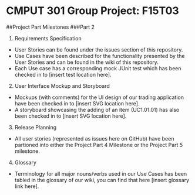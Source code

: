 # CMPUT 301 Group Project: F15T03

##Project Part Milestones
###Part 2
1. Requirements Specification
  * User Stories can be found under the issues section of this repository.
  * Use Cases have been described for the functionality presented by the User Stories and can be found in the wiki of this repository.
  * Each Use case has a corresponding mock JUnit test which has been checked in to [insert test location here].
2. User Interface Mockup and Storyboard
  * Mockups (with comments) for the UI design of our trading application have been checked in to [insert SVG location here].
  * A storyboard showcasing the adding of an item (UC1.01.01) has also been checked in to [insert SVG location here].
3. Release Planning
  * All user stories (represented as issues here on GitHub) have been partioned into either the Project Part 4 Milestone or the Project Part 5 milestone.
4. Glossary
  * Terminology for all major nouns/verbs used in our Use Cases has been tabled in the glossary of our wiki, you can find that here [insert glossary link here].

